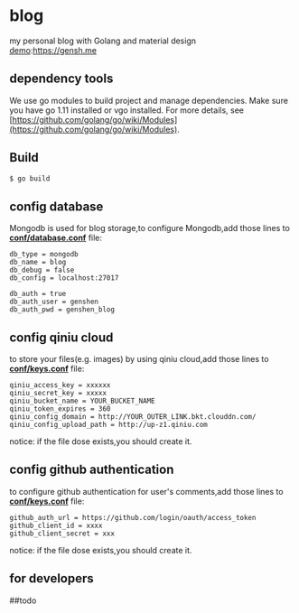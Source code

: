 # blog
my personal blog with Golang and material design  
[demo](https://gensh.me):https://gensh.me  

## dependency tools
We use go modules to build project and manage dependencies.
Make sure you have go 1.11 installed or vgo installed.
For more details, see [https://github.com/golang/go/wiki/Modules](https://github.com/golang/go/wiki/Modules).

## Build
```bash
$ go build
```

## config database
Mongodb is used for blog storage,to configure Mongodb,add those lines to **[conf/database.conf](/conf/database.conf)** file:
```
db_type = mongodb
db_name = blog
db_debug = false
db_config = localhost:27017

db_auth = true
db_auth_user = genshen
db_auth_pwd = genshen_blog
```

## config qiniu cloud
to store your files(e.g. images) by using qiniu cloud,add those lines to  **[conf/keys.conf](/conf/keys.conf)** file:
```
qiniu_access_key = xxxxxx
qiniu_secret_key = xxxxx
qiniu_bucket_name = YOUR_BUCKET_NAME
qiniu_token_expires = 360
qiniu_config_domain = http://YOUR_OUTER_LINK.bkt.clouddn.com/
qiniu_config_upload_path = http://up-z1.qiniu.com
```
notice: if the file dose exists,you should create it.
## config github authentication
to configure github authentication for user's comments,add those lines to **[conf/keys.conf](/conf/keys.conf)** file:  
```
github_auth_url = https://github.com/login/oauth/access_token
github_client_id = xxxx
github_client_secret = xxx
```
notice: if the file dose exists,you should create it.

## for developers
##todo